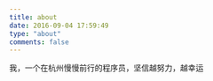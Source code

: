 ```yaml
---
title: about
date: 2016-09-04 17:59:49
type: "about"
comments: false
---
```

我，一个在杭州慢慢前行的程序员，坚信越努力，越幸运
